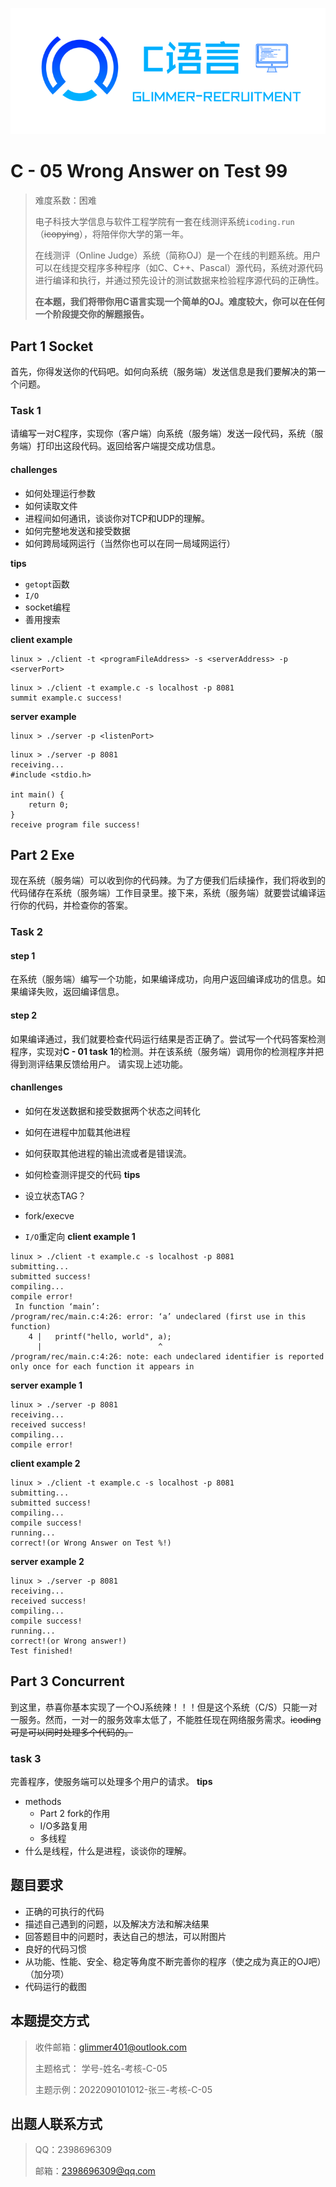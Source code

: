 ![](image/c.png)
# C - 05 Wrong Answer on Test 99
> 难度系数：困难
> 
> 电子科技大学信息与软件工程学院有一套在线测评系统`icoding.run`（~~icopying~~），将陪伴你大学的第一年。
> 
> 在线测评（Online Judge）系统（简称OJ）是一个在线的判题系统。用户可以在线提交程序多种程序（如C、C++、Pascal）源代码，系统对源代码进行编译和执行，并通过预先设计的测试数据来检验程序源代码的正确性。
> 
> **在本题，我们将带你用C语言实现一个简单的OJ。难度较大，你可以在任何一个阶段提交你的解题报告。**


## Part 1 Socket
首先，你得发送你的代码吧。如何向系统（服务端）发送信息是我们要解决的第一个问题。

### Task 1

请编写一对C程序，实现你（客户端）向系统（服务端）发送一段代码，系统（服务端）打印出这段代码。返回给客户端提交成功信息。

#### challenges

- 如何处理运行参数
- 如何读取文件
- 进程间如何通讯，谈谈你对TCP和UDP的理解。
- 如何完整地发送和接受数据
- 如何跨局域网运行（当然你也可以在同一局域网运行）


**tips**

- `getopt`函数
- `I/O`
- socket编程
- 善用搜索

**client example**
```shell
linux > ./client -t <programFileAddress> -s <serverAddress> -p <serverPort>
```

```shell
linux > ./client -t example.c -s localhost -p 8081 
summit example.c success!
```

**server example**
```shell
linux > ./server -p <listenPort>
```

```shell
linux > ./server -p 8081
receiving...
#include <stdio.h>

int main() {
	return 0;
}
receive program file success!
```

## Part 2 Exe
现在系统（服务端）可以收到你的代码辣。为了方便我们后续操作，我们将收到的代码储存在系统（服务端）工作目录里。接下来，系统（服务端）就要尝试编译运行你的代码，并检查你的答案。
### Task 2
#### step 1
在系统（服务端）编写一个功能，如果编译成功，向用户返回编译成功的信息。如果编译失败，返回编译信息。
#### step 2
如果编译通过，我们就要检查代码运行结果是否正确了。尝试写一个代码答案检测程序，实现对**C - 01 task 1**的检测。并在该系统（服务端）调用你的检测程序并把得到测评结果反馈给用户。
请实现上述功能。
#### chanllenges

- 如何在发送数据和接受数据两个状态之间转化
- 如何在进程中加载其他进程
- 如何获取其他进程的输出流或者是错误流。
- 如何检查测评提交的代码
**tips**

- 设立状态TAG？
- fork/execve
- `I/O`重定向
**client example 1**

```shell
linux > ./client -t example.c -s localhost -p 8081
submitting...
submitted success!
compiling...
compile error!
 In function ‘main’:
/program/rec/main.c:4:26: error: ‘a’ undeclared (first use in this function)
    4 |   printf("hello, world", a);
      |                          ^
/program/rec/main.c:4:26: note: each undeclared identifier is reported only once for each function it appears in
```

**server example 1**

```shell
linux > ./server -p 8081
receiving...
received success!
compiling...
compile error!
```

**client example 2**

```shell
linux > ./client -t example.c -s localhost -p 8081
submitting...
submitted success!
compiling...
compile success!
running...
correct!(or Wrong Answer on Test %!)
```

**server example 2**

```shell
linux > ./server -p 8081
receiving...
received success!
compiling...
compile success!
running...
correct!(or Wrong answer!)
Test finished!
```

## Part 3 Concurrent
到这里，恭喜你基本实现了一个OJ系统辣！！！但是这个系统（C/S）只能一对一服务。然而，一对一的服务效率太低了，不能胜任现在网络服务需求。~~icoding可是可以同时处理多个代码的。~~
### task 3
完善程序，使服务端可以处理多个用户的请求。
**tips**

- methods
   - Part 2 fork的作用
   - I/O多路复用
   - 多线程
- 什么是线程，什么是进程，谈谈你的理解。

## 题目要求

- 正确的可执行的代码
- 描述自己遇到的问题，以及解决方法和解决结果
- 回答题目中的问题时，表达自己的想法，可以附图片
- 良好的代码习惯
- 从功能、性能、安全、稳定等角度不断完善你的程序（使之成为真正的OJ吧）（加分项）
- 代码运行的截图


## 本题提交方式
> 收件邮箱：glimmer401@outlook.com  
> 
> 主题格式： 学号-姓名-考核-C-05
> 
> 主题示例：2022090101012-张三-考核-C-05

## 出题人联系方式
> QQ：2398696309
> 
> 邮箱：2398696309@qq.com  

